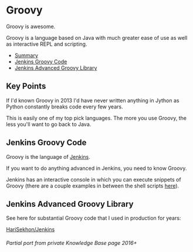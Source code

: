 # Groovy

Groovy is awesome.

Groovy is a language based on Java with much greater ease of use as well as interactive REPL and scripting.

<!-- INDEX_START -->
- [Summary](#summary)
- [Jenkins Groovy Code](#jenkins-groovy-code)
- [Jenkins Advanced Groovy Library](#jenkins-advanced-groovy-library)
<!-- INDEX_END -->

## Key Points

If I'd known Groovy in 2013 I'd have never written anything in Jython as Python constantly breaks code every few years.

This is easily one of my top pick languages. The more you use Groovy, the less you'll want to go back to Java.

## Jenkins Groovy Code

Groovy is the language of [Jenkins](jenkins.md).

If you want to do anything advanced in Jenkins, you need to know Groovy.

Jenkins has an interactive console in which you can execute snippets of Groovy (there are a couple examples in between
the shell scripts [here](https://github.com/HariSekhon/DevOps-Bash-tools/tree/master/jenkins)).

## Jenkins Advanced Groovy Library

See here for substantial Groovy code that I used in production for years:

[HariSekhon/Jenkins](https://github.com/HariSekhon/Jenkins)

###### Partial port from private Knowledge Base page 2016+
